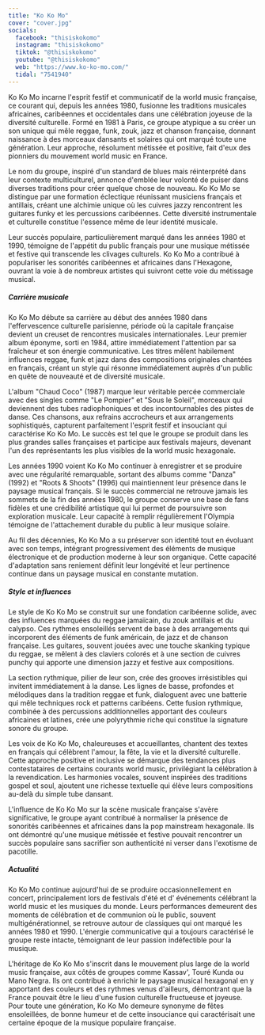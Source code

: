 ```yaml
---
title: "Ko Ko Mo"
cover: "cover.jpg"
socials:
  facebook: "thisiskokomo"
  instagram: "thisiskokomo"
  tiktok: "@thisiskokomo"
  youtube: "@thisiskokomo"
  web: "https://www.ko-ko-mo.com/"
  tidal: "7541940"
---
```


Ko Ko Mo incarne l'esprit festif et communicatif de la world music française, ce courant qui, depuis les années 1980,
fusionne les traditions musicales africaines, caribéennes et occidentales dans une célébration joyeuse de la diversité
culturelle. Formé en 1981 à Paris, ce groupe atypique a su créer un son unique qui mêle reggae, funk, zouk, jazz et
chanson française, donnant naissance à des morceaux dansants et solaires qui ont marqué toute une génération. Leur
approche, résolument métissée et positive, fait d'eux des pionniers du mouvement world music en France.

Le nom du groupe, inspiré d'un standard de blues mais réinterprété dans leur contexte multiculturel, annonce d'emblée
leur volonté de puiser dans diverses traditions pour créer quelque chose de nouveau. Ko Ko Mo se distingue par une
formation éclectique réunissant musiciens français et antillais, créant une alchimie unique où les cuivres jazzy
rencontrent les guitares funky et les percussions caribéennes. Cette diversité instrumentale et culturelle constitue
l'essence même de leur identité musicale.

Leur succès populaire, particulièrement marqué dans les années 1980 et 1990, témoigne de l'appétit du public français
pour une musique métissée et festive qui transcende les clivages culturels. Ko Ko Mo a contribué à populariser les
sonorités caribéennes et africaines dans l'Hexagone, ouvrant la voie à de nombreux artistes qui suivront cette voie du
métissage musical.

##### Carrière musicale

Ko Ko Mo débute sa carrière au début des années 1980 dans l'effervescence culturelle parisienne, période où la capitale
française devient un creuset de rencontres musicales internationales. Leur premier album éponyme, sorti en 1984, attire
immédiatement l'attention par sa fraîcheur et son énergie communicative. Les titres mêlent habilement influences reggae,
funk et jazz dans des compositions originales chantées en français, créant un style qui résonne immédiatement auprès
d'un public en quête de nouveauté et de diversité musicale.

L'album "Chaud Coco" (1987) marque leur véritable percée commerciale avec des singles comme "Le Pompier" et "Sous le
Soleil", morceaux qui deviennent des tubes radiophoniques et des incontournables des pistes de danse. Ces chansons, aux
refrains accrocheurs et aux arrangements sophistiqués, capturent parfaitement l'esprit festif et insouciant qui
caractérise Ko Ko Mo. Le succès est tel que le groupe se produit dans les plus grandes salles françaises et participe
aux festivals majeurs, devenant l'un des représentants les plus visibles de la world music hexagonale.

Les années 1990 voient Ko Ko Mo continuer à enregistrer et se produire avec une régularité remarquable, sortant des
albums comme "Danza" (1992) et "Roots & Shoots" (1996) qui maintiennent leur présence dans le paysage musical français.
Si le succès commercial ne retrouve jamais les sommets de la fin des années 1980, le groupe conserve une base de fans
fidèles et une crédibilité artistique qui lui permet de poursuivre son exploration musicale. Leur capacité à remplir
régulièrement l'Olympia témoigne de l'attachement durable du public à leur musique solaire.

Au fil des décennies, Ko Ko Mo a su préserver son identité tout en évoluant avec son temps, intégrant progressivement
des éléments de musique électronique et de production moderne à leur son organique. Cette capacité d'adaptation sans
reniement définit leur longévité et leur pertinence continue dans un paysage musical en constante mutation.

##### Style et influences

Le style de Ko Ko Mo se construit sur une fondation caribéenne solide, avec des influences marquées du reggae jamaïcain,
du zouk antillais et du calypso. Ces rythmes ensoleillés servent de base à des arrangements qui incorporent des éléments
de funk américain, de jazz et de chanson française. Les guitares, souvent jouées avec une touche skanking typique du
reggae, se mêlent à des claviers colorés et à une section de cuivres punchy qui apporte une dimension jazzy et festive
aux compositions.

La section rythmique, pilier de leur son, crée des grooves irrésistibles qui invitent immédiatement à la danse. Les
lignes de basse, profondes et mélodiques dans la tradition reggae et funk, dialoguent avec une batterie qui mêle
techniques rock et patterns caribéens. Cette fusion rythmique, combinée à des percussions additionnelles apportant des
couleurs africaines et latines, crée une polyrythmie riche qui constitue la signature sonore du groupe.

Les voix de Ko Ko Mo, chaleureuses et accueillantes, chantent des textes en français qui célèbrent l'amour, la fête, la
vie et la diversité culturelle. Cette approche positive et inclusive se démarque des tendances plus contestataires de
certains courants world music, privilégiant la célébration à la revendication. Les harmonies vocales, souvent inspirées
des traditions gospel et soul, ajoutent une richesse textuelle qui élève leurs compositions au-delà du simple tube
dansant.

L'influence de Ko Ko Mo sur la scène musicale française s'avère significative, le groupe ayant contribué à normaliser la
présence de sonorités caribéennes et africaines dans la pop mainstream hexagonale. Ils ont démontré qu'une musique
métissée et festive pouvait rencontrer un succès populaire sans sacrifier son authenticité ni verser dans l'exotisme de
pacotille.

##### Actualité

Ko Ko Mo continue aujourd'hui de se produire occasionnellement en concert, principalement lors de festivals d'été et d'
événements célébrant la world music et les musiques du monde. Leurs performances demeurent des moments de célébration et
de communion où le public, souvent multigénérationnel, se retrouve autour de classiques qui ont marqué les années 1980
et 1990. L'énergie communicative qui a toujours caractérisé le groupe reste intacte, témoignant de leur passion
indéfectible pour la musique.

L'héritage de Ko Ko Mo s'inscrit dans le mouvement plus large de la world music française, aux côtés de groupes comme
Kassav', Touré Kunda ou Mano Negra. Ils ont contribué à enrichir le paysage musical hexagonal en y apportant des
couleurs et des rythmes venus d'ailleurs, démontrant que la France pouvait être le lieu d'une fusion culturelle
fructueuse et joyeuse. Pour toute une génération, Ko Ko Mo demeure synonyme de fêtes ensoleillées, de bonne humeur et de
cette insouciance qui caractérisait une certaine époque de la musique populaire française.
